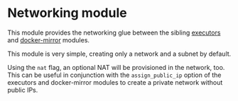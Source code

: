 # Networking module

This module provides the networking glue between the sibling [executors](https://registry.terraform.io/modules/sourcegraph/executors/aws/6.0.0/submodules/executors) and [docker-mirror](https://registry.terraform.io/modules/sourcegraph/executors/aws/6.0.0/submodules/docker-mirror) modules.

This module is very simple, creating only a network and a subnet by default.

Using the `nat` flag, an optional NAT will be provisioned in the network, too. This can be useful in conjunction with the `assign_public_ip` option of the executors and docker-mirror modules to create a private network without public IPs.
